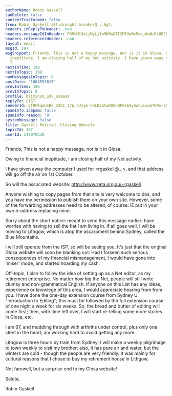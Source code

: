 ```yaml
---
authorName: Robin Gaskell
canDelete: false
contentTrasformed: false
from: Robin Gaskell &lt;drought-breaker@...&gt;
headers.inReplyToHeader: .nan
headers.messageIdInHeader: PDMuMC4xLjMyLjIwMDMwOTI2MTUwMzMwLjAwNzRiODE0QHBhY2lmaWMubmV0LmF1Pg==
headers.referencesHeader: .nan
layout: email
msgId: 197
msgSnippet: Friends, This is not a happy message, nor is it in Glosa. Owing to financial
  ineptitude, I am closing half of my Net activity. I have given away the computer
  I
nextInTime: 198
nextInTopic: 199
numMessagesInTopic: 9
postDate: '1064552610'
prevInTime: 196
prevInTopic: 0
profile: bliminus_107_ssaass
replyTo: LIST
senderId: gfRFKqeUxB6_22GC_17W_bUIy6-nOLD3atwDO0oQP5eb9y4o5uixw6TKPo-Z5Ikvz-6aWtzRYV-rJ8Lgzietp5E_VFzZ63PpM0mYrhgnUOPjTgxhLw
spamInfo.isSpam: false
spamInfo.reason: '0'
systemMessage: false
title: Gaskell Retired -Closing Website
topicId: 197
userId: 147970330
---
```


Friends, 
   This is not a happy message, nor is it in Glosa.

   Owing to financial ineptitude, I am closing half of my Net activity.

   I have given away the computer I used for <rgaskell@...>, and
that address will go off the air on 1st October.  

   So will the associated website:  http://www.zeta.org.au/~rgaskell

   Anyone wishing to copy pages from that site is very welcome to dos, and
you have my permission to publish them on your own site.  However, some of
the forwarding addresses need to be altered, of course: IE put in your own
e-address replacing mine.

   Sorry about the short notice: meant to send this message earlier; have
worries with having to sell the flat I am living in.  If all goes well, I
will be moving to Lithgow, which is atop the ascarpment behind Sydney,
called the Blue Mountains.  

   I will still operate from the <pacific> ISP, so will be seeing you.
It's just that the original Glosa website will soon be blanking out: Had I
forseen such serious consequences of my financial mismanagement, I would
have gone into 'miser' mode, and started hoarding my cash.

   Off-topic, I plan to follow the idea of setting up as a Net editor, as
my retirement enterprise.  No matter how big the Net, people will still
write clumsy and non-grammatical English.  If anyone on this List has any
ideas, experience or knowlege of this area, I would appreciate hearing from
from you.  I have done the one-day extension course from Sydney U.
"Introduction to Editing"; this must be followed by the full extension
course of one night a week for six weeks. 
   So, the bread and butter of editing will come first; then, with time
left over, I will start re-telling some more stories in Glosa, etc. 

   I am 67, and muddling through with arthritis under control, plus only
one stent in the heart; am working hard to avoid getting any more.

   Lithgow is three hours by train from Sydney; I will make a weekly
pilgrimage to town weekly to visit my brother; also, it has pure air and
water, but the winters are cold - though the people are very friendly.  It
was mainly for cultural reasons that I chose to buy my retirement house in
Lithgow. 

   Not farewell, but a surprise end to my Glosa website!

Saluta,

Robin Gaskell



